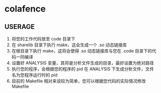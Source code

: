 # colafence

## USERAGE

1. 将您的工作代码放至 code 目录下
2. 在 sharelib 目录下执行 make，这会生成一个 .so 动态链接库
3. 在根目录下执行 make，这将会使得 .so 动态链接库与您在 .code 目录下的代码一同编译
5. 设置好 ANALYSIS 变量，其将是分析文件生成的目录，最好设置为绝对路径
6. 执行您的程序，会根据您的程序的 pid 在 ANALYSIS 下生成分析文件，文件名为您程序运行时的 pid
7. 目前的 Makefile 相对来说较为简单，您可以根据您代码的实际情况修改 Makefile
